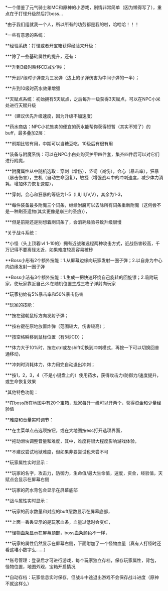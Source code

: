 *一个借鉴了元气骑士和MC和原神的小游戏，剧情非常简单（因为懒得写了），重点在于打怪升级然后打boss...

*由于我们组就我一个人，所以所有的功劳都是我的啦，哈哈哈！！！

*一些有意思的系统：

**经验系统：打怪或者开宝箱获得经验来升级：

***除了一些基础属性的提升，还有：

***升到3级时瞬移CD减少1秒；

***升到7级时子弹变为三发弹（边上的子弹伤害为中间子弹的一半）；

***升到10级时药水效果增强

**天赋点系统：初始拥有5天赋点，之后每升一级获得3天赋点，可以在NPC小米处进行天赋升级

***（建议优先升级速度，因为升级不加速度）

**药水商店：NPC小花售卖的便宜的药水能帮你获得短暂（其实不短了）的buff，最多叠加2层：

***前期比较有用，中期可以当糖豆吃，10级后有很有用

**装备与附魔系统：可以在NPC小白处购买护甲四件套，集齐四件后可以对它们进行附魔，

***附魔属性从中随机选取：穿刺（增伤），坚韧（减伤），会心（暴击率），狂暴（暴击伤害），生机（自动生命回复），敏捷（增强战斗中的冲刺速度，减少体力消耗，增加体力恢复速度），

***穿刺，会心和狂暴的等级为1-5（I,II,III,IV,V），其余为1-3，

***每件装备最多附魔三个词条，继续附魔可以去除所有词条重新附魔（这何尝不是一种刷圣遗物(其实更像是崩三的圣痕)），

***但是前期还是别想着刷词条了，会消耗经验导致升级很慢

*关于战斗系统：

**小怪（头上顶着lvl 1-10的）拥有近战和远程两种攻击方式，近战伤害较高，千万记得不要离怪太近，如果难度较高容易被秒

**Boss小彤有2个额外技能：1.从屏幕边缘向玩家发射一圈子弹；2.以自身为中心向边缘发射一圈子弹

**Boss小洁有3个额外技能：1.生成一把快速环绕自己旋转的回旋镖；2.吸附玩家，使玩家靠近自己;3.在随机位置生成三枚子弹射向玩家

**玩家初始有5%暴击率和50%暴击伤害

**玩家的技能：

***按左键朝鼠标方向发射子弹；

***按右键在原地放置炸弹（范围较大，伤害较高）；

***按空格瞬移到鼠标位置（有5秒CD）；

***体力大于10%时，按左ctrl或左shift切换到冲刺模式，再按一下可以切换回普通移动，

***冲刺时消耗体力，体力用完自动退出冲刺；

***按1，2，3，4（不是小键盘上的）使用药水，获得攻击力/防御力/速度提升，或生命恢复效果

*其他特色功能：

**在boss所在地图中有20个宝箱，玩家每升一级可以开两个，获得资金和少量经验值

**难度和音量实时调节：

***在主菜单点击选项按钮，或在大地图按esc打开选项界面，

***拖动滑块调整音量和难度，其中，难度将很大程度影响游戏体验，

***不建议尝试地狱难度，但如果非要尝试也未尝不可

**玩家属性实时显示：

***玩家的名字，攻击力，防御力，生命值/最大生命值，速度，资金，经验值，天赋点会显示在屏幕右侧

***玩家的药水背包会显示在屏幕底部

**战斗属性实时显示：

***玩家的药水数量和对应的buff层数显示在屏幕底部，

***上面一丢丢显示的是玩家血条，血量过低时会变红，

***怪物血条显示在屏幕顶部，boss血条颜色不一样，

***玩家的属性仍然显示在屏幕右侧，下面附加了一个怪物血量（真有人打怪时还看这堆小数字么……）

**账号管理：登录后才可进行游戏，每个玩家独立存档，保存玩家属性，背包，怪物位置，地图外观，宝箱开启情况

**自动存档：玩家信息实时保存，但战斗中途退出游戏不会保存战斗进度（原神不就这样么）
